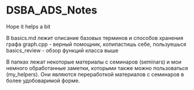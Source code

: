 # DSBA_ADS_Notes
Hope it helps a bit

В basics.md лежит описание базовых терминов и способов хранения графа
graph.cpp - верный помощник, копипастишь себе, пользуешься
basics_review - обзор функций класса выше

В папках лежат некоторые материалы с семинаров (seminars) и мои немного обработанные заметки, которыми также можно пользоваться (my_helpers). Они являются переработкой материалов с семинаров в более удобоваримой форме.
